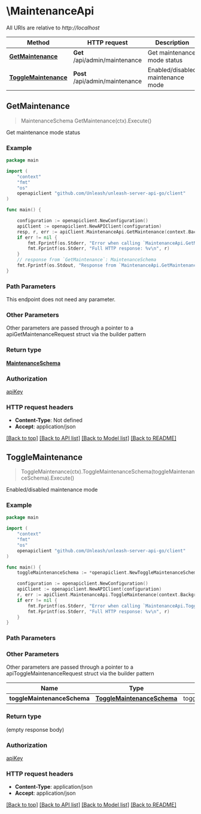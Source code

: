 # \MaintenanceApi

All URIs are relative to *http://localhost*

Method | HTTP request | Description
------------- | ------------- | -------------
[**GetMaintenance**](MaintenanceApi.md#GetMaintenance) | **Get** /api/admin/maintenance | Get maintenance mode status
[**ToggleMaintenance**](MaintenanceApi.md#ToggleMaintenance) | **Post** /api/admin/maintenance | Enabled/disabled maintenance mode



## GetMaintenance

> MaintenanceSchema GetMaintenance(ctx).Execute()

Get maintenance mode status



### Example

```go
package main

import (
    "context"
    "fmt"
    "os"
    openapiclient "github.com/Unleash/unleash-server-api-go/client"
)

func main() {

    configuration := openapiclient.NewConfiguration()
    apiClient := openapiclient.NewAPIClient(configuration)
    resp, r, err := apiClient.MaintenanceApi.GetMaintenance(context.Background()).Execute()
    if err != nil {
        fmt.Fprintf(os.Stderr, "Error when calling `MaintenanceApi.GetMaintenance``: %v\n", err)
        fmt.Fprintf(os.Stderr, "Full HTTP response: %v\n", r)
    }
    // response from `GetMaintenance`: MaintenanceSchema
    fmt.Fprintf(os.Stdout, "Response from `MaintenanceApi.GetMaintenance`: %v\n", resp)
}
```

### Path Parameters

This endpoint does not need any parameter.

### Other Parameters

Other parameters are passed through a pointer to a apiGetMaintenanceRequest struct via the builder pattern


### Return type

[**MaintenanceSchema**](MaintenanceSchema.md)

### Authorization

[apiKey](../README.md#apiKey)

### HTTP request headers

- **Content-Type**: Not defined
- **Accept**: application/json

[[Back to top]](#) [[Back to API list]](../README.md#documentation-for-api-endpoints)
[[Back to Model list]](../README.md#documentation-for-models)
[[Back to README]](../README.md)


## ToggleMaintenance

> ToggleMaintenance(ctx).ToggleMaintenanceSchema(toggleMaintenanceSchema).Execute()

Enabled/disabled maintenance mode



### Example

```go
package main

import (
    "context"
    "fmt"
    "os"
    openapiclient "github.com/Unleash/unleash-server-api-go/client"
)

func main() {
    toggleMaintenanceSchema := *openapiclient.NewToggleMaintenanceSchema(true) // ToggleMaintenanceSchema | toggleMaintenanceSchema

    configuration := openapiclient.NewConfiguration()
    apiClient := openapiclient.NewAPIClient(configuration)
    r, err := apiClient.MaintenanceApi.ToggleMaintenance(context.Background()).ToggleMaintenanceSchema(toggleMaintenanceSchema).Execute()
    if err != nil {
        fmt.Fprintf(os.Stderr, "Error when calling `MaintenanceApi.ToggleMaintenance``: %v\n", err)
        fmt.Fprintf(os.Stderr, "Full HTTP response: %v\n", r)
    }
}
```

### Path Parameters



### Other Parameters

Other parameters are passed through a pointer to a apiToggleMaintenanceRequest struct via the builder pattern


Name | Type | Description  | Notes
------------- | ------------- | ------------- | -------------
 **toggleMaintenanceSchema** | [**ToggleMaintenanceSchema**](ToggleMaintenanceSchema.md) | toggleMaintenanceSchema | 

### Return type

 (empty response body)

### Authorization

[apiKey](../README.md#apiKey)

### HTTP request headers

- **Content-Type**: application/json
- **Accept**: application/json

[[Back to top]](#) [[Back to API list]](../README.md#documentation-for-api-endpoints)
[[Back to Model list]](../README.md#documentation-for-models)
[[Back to README]](../README.md)

